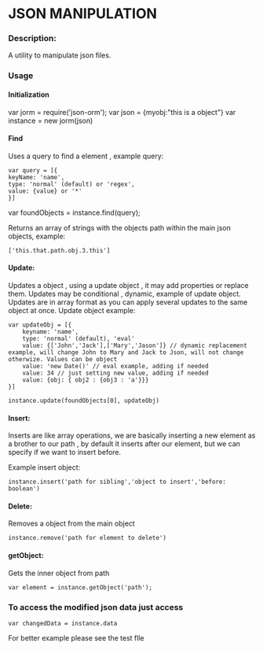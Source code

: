 # JSON MANIPULATION

### Description:

A utility to manipulate json files.

### Usage

#### Initialization

var jorm = require('json-orm');
var json = {myobj:"this is a object"}
var instance = new jorm(json)

#### Find
Uses a query to find a element , example query:
```
var query = [{  
keyName: 'name',  
type: 'normal' (default) or 'regex',  
value: {value} or '*'  
}]
```

var foundObjects = instance.find(query);

Returns an array of strings with the objects path within the main json objects, example:
```
['this.that.path.obj.3.this']  
```

#### Update:

Updates a object , using a update object , it may add properties or replace them.
Updates may be conditional , dynamic, example of update object.
Updates are in array format as you can apply several updates to the same object at once.
Update object example:
```
var updateObj = [{  
	keyname: 'name',  
	type: 'normal' (default), 'eval'  
	value: {['John','Jack'],['Mary','Jason']} // dynamic replacement example, will change John to Mary and Jack to Json, will not change otherwize. Values can be object  
	value: 'new Date()' // eval example, adding if needed  
	value: 34 // just setting new value, adding if needed  
	value: {obj: { obj2 : {obj3 : 'a'}}}  
}]  

instance.update(foundObjects[0], updateObj)  
```
#### Insert: 
Inserts are like array operations, we are basically inserting a new element as a brother to our path , by default it inserts after our element, but we can specify
if we want to insert before. 

Example insert object:
```
instance.insert('path for sibling','object to insert','before: boolean')  
```

#### Delete:
Removes a object from the main object
```
instance.remove('path for element to delete')  
```

#### getObject:
Gets the inner object from path

```
var element = instance.getObject('path');  
```

### To access the modified json data just access

```
var changedData = instance.data  
```

For better example please see the test flle




